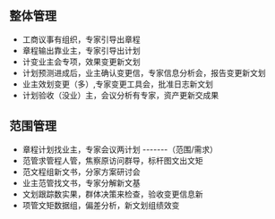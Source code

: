 ## 整体管理

- 工商议事有组织，专家引导出章程
- 章程输出靠业主，专家引导出计划
- 计变业主会专项，效果变更新文划
- 计划预测进成后，业主确认变更信，专家信息分析会，报告变更新文划
- 业主效划变更（多）,专家变更工具会，批准日志新文划
- 计划验收（没业）主，会议分析有专家，资产更新交成果

## 范围管理

- 章程计划找业主，专家会议两计划 -------（范围/需求）
- 范管求管程人管，焦察原访问群导，标杆图文出文矩
- 范文程组新文书，分家方案研讨会
- 业主范管找文书，专家分解新文基
- 文划跟踪数实果，群体决策来检查，验收变更信息新
- 项管文矩数据组，偏差分析，新文划组绩效变
